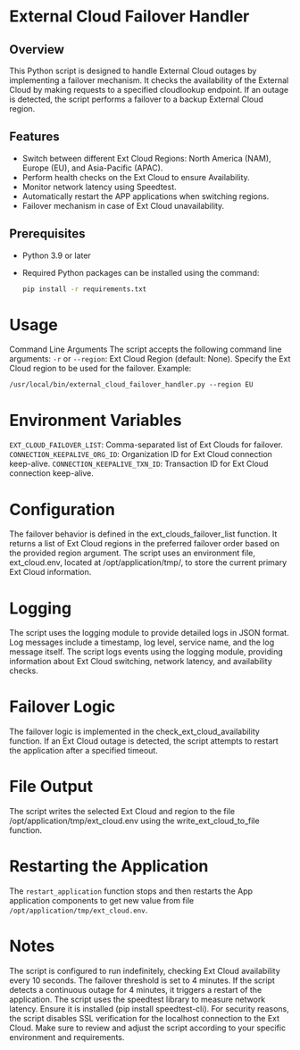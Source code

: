 # External Cloud Failover Handler

## Overview

This Python script is designed to handle External Cloud outages by implementing a failover mechanism. 
It checks the availability of the External Cloud by making requests to a specified cloudlookup endpoint. 
If an outage is detected, the script performs a failover to a backup External Cloud region.

## Features

- Switch between different Ext Cloud Regions: North America (NAM), Europe (EU), and Asia-Pacific (APAC).
- Perform health checks on the Ext Cloud to ensure Availability.
- Monitor network latency using Speedtest.
- Automatically restart the APP applications when switching regions.
- Failover mechanism in case of Ext Cloud unavailability.

## Prerequisites

- Python 3.9 or later
- Required Python packages can be installed using the command:

  ```bash
  pip install -r requirements.txt
  ```

# Usage

Command Line Arguments
The script accepts the following command line arguments:
`-r` or `--region`: Ext Cloud Region (default: None). Specify the Ext Cloud region to be used for the failover.
Example:
```commandline
/usr/local/bin/external_cloud_failover_handler.py --region EU
```

# Environment Variables
`EXT_CLOUD_FAILOVER_LIST`: Comma-separated list of Ext Clouds for failover.
`CONNECTION_KEEPALIVE_ORG_ID`: Organization ID for Ext Cloud connection keep-alive.
`CONNECTION_KEEPALIVE_TXN_ID`: Transaction ID for Ext Cloud connection keep-alive.

# Configuration
The failover behavior is defined in the ext_clouds_failover_list function. 
It returns a list of Ext Cloud regions in the preferred failover order based on the provided region argument.
The script uses an environment file, ext_cloud.env, located at /opt/application/tmp/, to store the current primary Ext Cloud information.

# Logging
The script uses the logging module to provide detailed logs in JSON format. 
Log messages include a timestamp, log level, service name, and the log message itself.
The script logs events using the logging module, providing information about Ext Cloud switching, network latency, and availability checks.

# Failover Logic
The failover logic is implemented in the check_ext_cloud_availability function. 
If an Ext Cloud outage is detected, the script attempts to restart the application after a specified timeout.

# File Output
The script writes the selected Ext Cloud and region to the file /opt/application/tmp/ext_cloud.env using the write_ext_cloud_to_file function.

# Restarting the Application
The `restart_application` function stops and then restarts the App application components to get new value from file `/opt/application/tmp/ext_cloud.env`.

# Notes
The script is configured to run indefinitely, checking Ext Cloud availability every 10 seconds.
The failover threshold is set to 4 minutes. If the script detects a continuous outage for 4 minutes, it triggers a restart of the application.
The script uses the speedtest library to measure network latency. Ensure it is installed (pip install speedtest-cli).
For security reasons, the script disables SSL verification for the localhost connection to the Ext Cloud. 
Make sure to review and adjust the script according to your specific environment and requirements.
